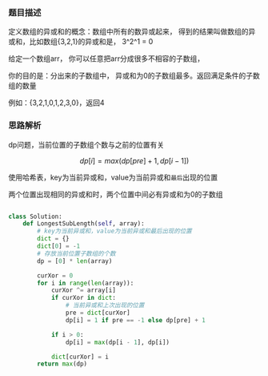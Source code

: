### 题目描述

定义数组的异或和的概念：数组中所有的数异或起来， 得到的结果叫做数组的异或和，比如数组{3,2,1}的异或和是， 3^2^1 = 0

给定一个数组arr， 你可以任意把arr分成很多不相容的子数组， 

你的目的是：分出来的子数组中， 异或和为0的子数组最多。返回满足条件的子数组的数量

例如：{3,2,1,0,1,2,3,0}，返回4

### 思路解析

dp问题，当前位置的子数组个数与之前的位置有关

$$dp[i]=max(dp[pre]+1,dp[i-1])$$

使用哈希表，key为当前异或和，value为当前异或和`最后`出现的位置

两个位置出现相同的异或和时，两个位置中间必有异或和为0的子数组

```python

class Solution:
    def LongestSubLength(self, array):
        # key为当前异或和，value为当前异或和最后出现的位置
        dict = {}
        dict[0] = -1
        # 存放当前位置子数组的个数
        dp = [0] * len(array)

        curXor = 0
        for i in range(len(array)):
            curXor ^= array[i]
            if curXor in dict:
                # 当前异或和上次出现的位置
                pre = dict[curXor]
                dp[i] = 1 if pre == -1 else dp[pre] + 1

            if i > 0:
                dp[i] = max(dp[i - 1], dp[i])

            dict[curXor] = i
        return max(dp)

```
